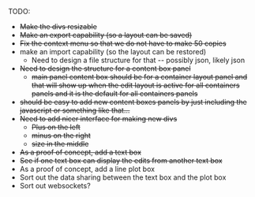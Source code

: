 TODO:
* ~~Make the divs resizable~~
* ~~Make an export capability (so a layout can be saved)~~
* ~~Fix the context menu so that we do not have to make 50 copies~~
* make an import capability (so the layout can be restored)
    * Need to design a file structure for that -- possibly json, likely json
* ~~Need to design the structure for a ~~content box~~ panel~~ 
    * ~~main panel ~~content box~~ should be for a ~~container~~ layout panel
      and that will show up 
      when the edit layout is active for all ~~containers~~ panels and it is the
      default for all ~~containers~~ panels~~
* ~~should be easy to add new ~~content boxes~~ panels by just including the
  javascript or something like that...~~ 
* ~~Need to add nicer interface for making new divs~~
    * ~~Plus on the left~~
    * ~~minus on the right~~
    * ~~size in the middle~~
* ~~As a proof of concept, add a text box~~
* ~~See if one text box can display the edits from another text box~~
* As a proof of concept, add a line plot box
* Sort out the data sharing between the text box and the plot box
* Sort out websockets?
